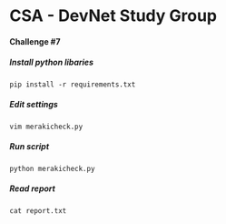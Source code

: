 # CSA - DevNet Study Group
#### Challenge #7

##### Install python libaries
```
pip install -r requirements.txt
```

##### Edit settings
```
vim merakicheck.py
```

##### Run script
```
python merakicheck.py
```

##### Read report
```
cat report.txt
```

